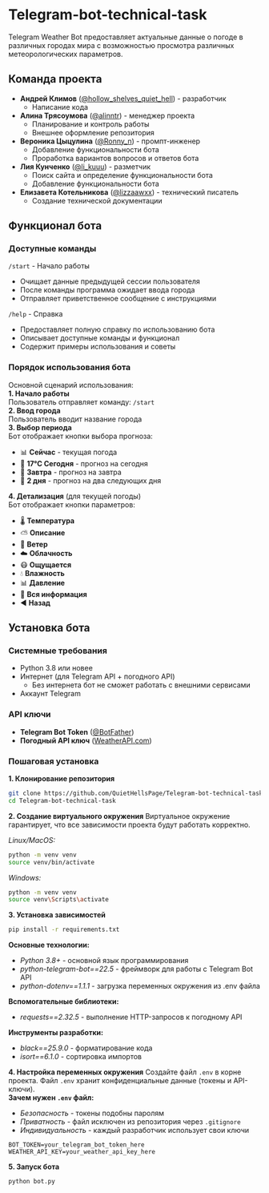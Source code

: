# Telegram-bot-technical-task
Telegram Weather Bot предоставляет актуальные данные о погоде в различных городах мира с возможностью просмотра различных метеорологических параметров.

## Команда проекта
- **Андрей Климов** ([@hollow_shelves_quiet_hell](https://t.me/hollow_shelves_quiet_hell)) - разработчик
  - Написание кода
- **Алина Трясоумова** ([@alinntr](https://t.me/alinntr)) - менеджер проекта
  - Планирование и контроль работы
  - Внешнее оформление репозитория
- **Вероника Цыцулина** ([@Ronny_n](https://t.me/Ronny_n)) - промпт-инженер
  - Добавление функциональности бота
  - Проработка вариантов вопросов и ответов бота
- **Лия Кунченко** ([@li_kuuu](https://t.me/li_kuuu)) - разметчик
  - Поиск сайта и определение функциональности бота
  - Добавление функциональности бота
- **Елизавета Котельникова** ([@lizzaawxx](https://t.me/lizzaawxx)) - технический писатель
  - Создание технической документации


## Функционал бота

### Доступные команды
`/start` - Начало работы
- Очищает данные предыдущей сессии пользователя
- После команды программа ожидает ввода города
- Отправляет приветственное сообщение с инструкциями


`/help` - Справка
- Предоставляет полную справку по использованию бота
- Описывает доступные команды и функционал
- Содержит примеры использования и советы

### Порядок использования бота
Основной сценарий использования:  
**1. Начало работы**  
Пользователь отправляет команду: `/start`  
**2. Ввод города**  
Пользователь вводит название города  
**3. Выбор периода**  
Бот отображает кнопки выбора прогноза:
- :bar_chart: **Сейчас** - текущая погода
- :calendar: **17°C Сегодня** - прогноз на сегодня
- :calendar: **Завтра** - прогноз на завтра
- :date: **2 дня** - прогноз на два следующих дня


**4. Детализация** (для текущей погоды)  
Бот отображает кнопки параметров:
- 🌡️ **Температура**
- :partly_sunny: **Описание**
- 💨 **Ветер**
- ☁️ **Облачность**
- :mask: **Ощущается**
- :droplet: **Влажность**
- :bar_chart: **Давление**
- :page_facing_up: **Вся информация**
- :arrow_backward: **Назад**


## Установка бота

###  Системные требования
- Python 3.8 или новее
- Интернет (для Telegram API + погодного API)
	- Без интернета бот не сможет работать с внешними сервисами
- Аккаунт Telegram

### API ключи
- **Telegram Bot Token** ([@BotFather](https://t.me/BotFather))
- **Погодный API ключ** ([WeatherAPI.com](https://www.weatherapi.com/))


###  Пошаговая установка

**1. Клонирование репозитория**
```bash
git clone https://github.com/QuietHellsPage/Telegram-bot-technical-task.git
cd Telegram-bot-technical-task
```


**2. Создание виртуального окружения**
Виртуальное окружение гарантирует, что все зависимости проекта будут работать корректно.


*Linux/MacOS:*
```bash
python -m venv venv
source venv/bin/activate
```

*Windows:*
```bash
python -m venv venv
source venv\Scripts\activate
```


**3. Установка зависимостей**
```bash
pip install -r requirements.txt
```


**Основные технологии:**
- *Python 3.8+* - основной язык программирования
- *python-telegram-bot==22.5* - фреймворк для работы с Telegram Bot API
- *python-dotenv==1.1.1* - загрузка переменных окружения из .env файла  


**Вспомогательные библиотеки:**
- *requests==2.32.5* - выполнение HTTP-запросов к погодному API

 
**Инструменты разработки:**
- *black==25.9.0* - форматирование кода
- *isort==6.1.0* - сортировка импортов


**4. Настройка переменных окружения**
Создайте файл `.env` в корне проекта. Файл `.env` хранит конфиденциальные данные (токены и API-ключи).  
**Зачем нужен `.env` файл:**
- *Безопасность* - токены подобны паролям
- *Приватность* - файл исключен из репозитория через `.gitignore`
- *Индивидуальность* - каждый разработчик использует свои ключи
```env
BOT_TOKEN=your_telegram_bot_token_here
WEATHER_API_KEY=your_weather_api_key_here
```


**5. Запуск бота**
```bash
python bot.py
```
